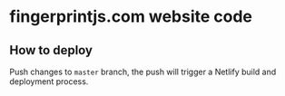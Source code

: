 # fingerprintjs.com website code

## How to deploy

Push changes to `master` branch, the push will trigger a Netlify build and deployment process.

